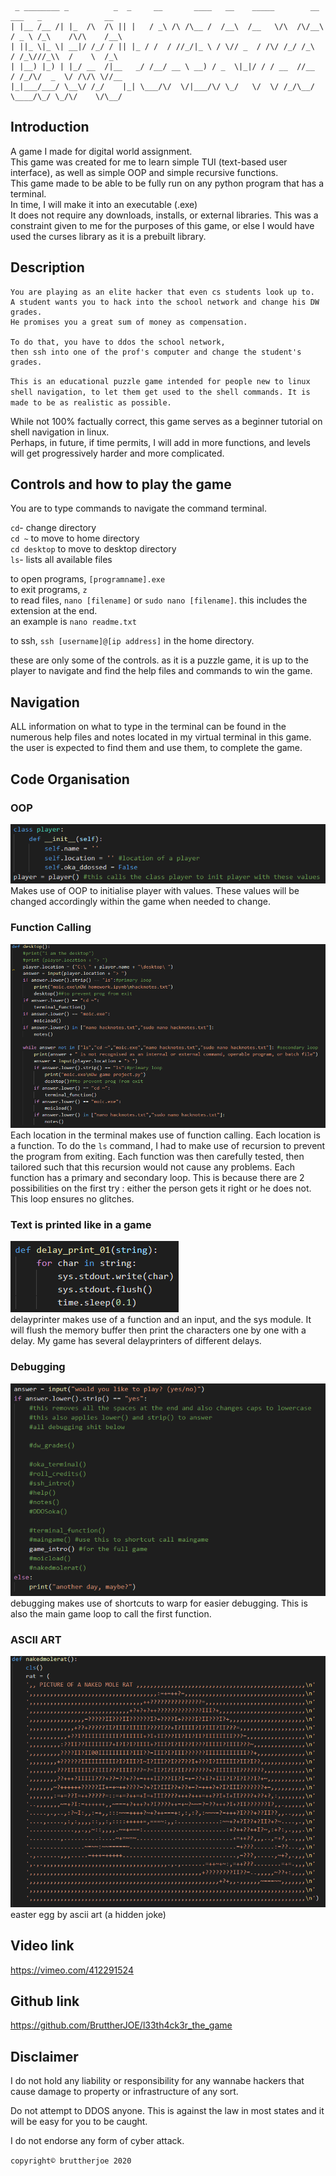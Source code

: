 
```
 _ ________ _          _  _     __       ____   __    _____        __    ___   _              __  
| |__ /__ /| |_  /\  /\ || |   / _\ /\ /\__ /  /__\  /__   \/\  /\/__\  / _ \ /_\    /\/\    /__\ 
| ||_ \|_ \| __|/ /_/ / || |_ / /  / //_/|_ \ / \// _  / /\/ /_/ /_\   / /_\///_\\  /    \  /_\   
| |__) |_) | |_/ __  /|__   _/ /__/ __ \ __) / _  \|_|/ / / __  //__  / /_/\/  _  \/ /\/\ \//__   
|_|___/___/ \__\/ /_/    |_| \___/\/  \/|___/\/ \_/   \/  \/ /_/\__/  \____/\_/ \_/\/    \/\__/   
```
  ## Introduction
A game I made for digital world assignment.  
This game was created for me to learn simple TUI (text-based user interface), as well as simple OOP and simple recursive functions.  
This game made to be able to be fully run on any python program that has a terminal.  
In time, I will make it into an executable (.exe)  
It does not require any downloads, installs, or external libraries. This was a constraint given to me for the purposes of this game, or else I would have used the curses library as it is a prebuilt library.  
  
  ## Description
```
You are playing as an elite hacker that even cs students look up to.  
A student wants you to hack into the school network and change his DW grades.  
He promises you a great sum of money as compensation.  
  
To do that, you have to ddos the school network,  
then ssh into one of the prof's computer and change the student's grades.
```  
  
  `This is an educational puzzle game intended for people new to linux shell navigation, to let them get used to the shell commands. It is made to be as realistic as possible.`
  
While not 100% factually correct, this game serves as a beginner tutorial on shell navigation in linux.  
Perhaps, in future, if time permits, I will add in more functions, and levels will get progressively harder and more complicated.  
  
  
  
## Controls and how to play the game    
You are to type commands to navigate the command terminal.  
  
`cd`- change directory  
  `cd ~` to move to home directory  
  `cd desktop` to move to desktop directory  
`ls`- lists all available files  
  
  to open programs, `[programname].exe`  
  to exit programs, `z`  
  to read files, `nano [filename]`  or `sudo nano [filename]`. this includes the extension at the end.  
  an example is `nano readme.txt`  
  
  to ssh, `ssh [username]@[ip address]` in the home directory.  
  
  these are only some of the controls. as it is a puzzle game, it is up to the player to navigate and find the help files and commands to win the game.
  
  ## Navigation
  ALL information on what to type in the terminal can be found in the numerous help files and notes located in my virtual terminal in this game. the user is expected to find them and use them, to complete the game.
  
  ## Code Organisation  
  ### OOP
  ![class fn](./assets/classfn.png)  
  Makes use of OOP to initialise player with values. These values will be changed accordingly within the game when needed to change.  
  
  ### Function Calling
  ![desktop](./assets/desktop.png)  
  Each location in the terminal makes use of function calling. Each location is a function. To do the `ls` command, I had to make use of recursion to prevent the program from exiting. Each function was then carefully tested, then tailored such that this recursion would not cause any problems. Each function has a primary and secondary loop. This is because there are 2 possibilities on the first try : either the person gets it right or he does not. This loop ensures no glitches.  
  
  ### Text is printed like in a game
  ![delayprinter](./assets/delayprint.png)    
  delayprinter makes use of a function and an input, and the sys module. It will flush the memory buffer then print the characters one by one with a delay. My game has several delayprinters of different delays.  
  ### Debugging
  ![class fn](./assets/shortcutdebug.png)  
  debugging makes use of shortcuts to warp for easier debugging. This is also the main game loop to call the first function.  
  
  ### ASCII ART
  ![ascii](./assets/ascii.png)    
  easter egg by ascii art (a hidden joke)  
  
  
## Video link
https://vimeo.com/412291524  

## Github link
https://github.com/BruttherJOE/l33th4ck3r_the_game
  
## Disclaimer
I do not hold any liability or responsibility for any wannabe hackers that cause damage to property or infrastructure of any sort.  
  
  Do not attempt to DDOS anyone. This is against the law in most states and it will be easy for you to be caught.  
  
  I do not endorse any form of cyber attack.
  
`copyright© bruttherjoe 2020`
